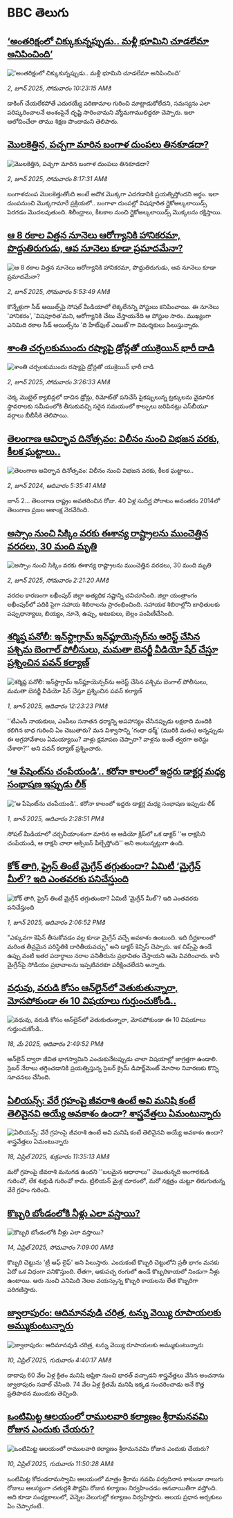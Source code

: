 # BBC తెలుగు## [‘అంతరిక్షంలో చిక్కుకున్నప్పుడు.. మళ్లీ భూమిని చూడలేమా అనిపించింది’](https://www.bbc.com/telugu/articles/c0mrg9vdr7go?at_campaign=githubrss)![‘అంతరిక్షంలో చిక్కుకున్నప్పుడు.. మళ్లీ భూమిని చూడలేమా అనిపించింది’](https://ichef.bbci.co.uk/ace/standard/240/cpsprodpb/1357/live/c9df3930-3ef3-11f0-835b-310c7b938e84.jpg)_2, జూన్ 2025, సోమవారం 10:23:15 AMకి_డాకింగ్ చేయలేకపోతే ఎదురయ్యే పరిణామాల గురించి మాట్లాడుకోలేదని, సమస్యను ఎలా పరిష్కరించాలనే అంశంపైనే దృష్టి సారించామని వ్యోమగాములిద్దరూ చెప్పారు. ఇలా ఆలోచించేలా తాము శిక్షణ పొందామని తెలిపారు.## [మొలకెత్తిన, పచ్చగా మారిన బంగాళ దుంపలు తినకూడదా? ](https://www.bbc.com/telugu/articles/c0lnjj6wd5go?at_campaign=githubrss)![మొలకెత్తిన, పచ్చగా మారిన బంగాళ దుంపలు తినకూడదా? ](https://ichef.bbci.co.uk/ace/standard/240/cpsprodpb/c4ef/live/ea846e80-3f70-11f0-a6ce-4370c7538a59.jpg)_2, జూన్ 2025, సోమవారం 8:17:31 AMకి_బంగాళదుంప మొలకెత్తుతోంది అంటే అదొక మొక్కగా ఎదగడానికి ప్రయత్నిస్తోందని అర్థం. ఇలా దుంపనుంచి మొక్కగామారే ప్రక్రియలో.. బంగాళా దుంపల్లో విషపూరిత గ్లైకోఅల్కలాయిడ్స్ పెరగడం మొదలవుతుంది. శిలీంధ్రాలు, కీటకాల నుంచి గ్లైకోఅల్కలాయిడ్స్ మొక్కలను రక్షిస్తాయి.## [ఆ 8 రకాల విత్తన నూనెలు ఆరోగ్యానికి హానికరమా, పొద్దుతిరుగుడు, ఆవ నూనెలు కూడా ప్రమాదమేనా? ](https://www.bbc.com/telugu/articles/cy5e7epqevro?at_campaign=githubrss)![ఆ 8 రకాల విత్తన నూనెలు ఆరోగ్యానికి హానికరమా, పొద్దుతిరుగుడు, ఆవ నూనెలు కూడా ప్రమాదమేనా? ](https://ichef.bbci.co.uk/ace/standard/240/cpsprodpb/7955/live/809b4b20-3f06-11f0-835b-310c7b938e84.jpg)_2, జూన్ 2025, సోమవారం 5:53:49 AMకి_కొన్నేళ్లుగా సీడ్ ఆయిల్స్‌పై సోషల్ మీడియాలో లెక్కలేనన్ని పోస్టులు కనిపించాయి. ఈ నూనెలు  'హానికరం', 'విషపూరిత’మని, ఆరోగ్యానికి చేటు చేస్తాయనేది ఆ పోస్టుల సారం. ముఖ్యంగా ఎనిమిది రకాల సీడ్ ఆయిల్స్‌ను 'ది హేట్‌ఫుల్ ఎయిట్'గా విమర్శకులు పిలుస్తున్నారు.## [శాంతి చర్చలకుముందు రష్యాపై డ్రోన్లతో యుక్రెయిన్ భారీ దాడి ](https://www.bbc.com/telugu/articles/c057v82p188o?at_campaign=githubrss)![శాంతి చర్చలకుముందు రష్యాపై డ్రోన్లతో యుక్రెయిన్ భారీ దాడి ](https://ichef.bbci.co.uk/ace/standard/240/cpsprodpb/0cf5/live/c79c6190-3f55-11f0-bace-e1270fc31f5e.jpg)_2, జూన్ 2025, సోమవారం 3:26:33 AMకి_చెక్క మొబైల్ క్యాబిన్లలో దాచిన డ్రోన్లు, రిమోట్‌తో పనిచేసే పైకప్పులున్న ట్రక్కులను వైమానిక స్థావరాలకు సమీపంలోకి తీసుకువచ్చి సరైన సమయంలో కాల్పులు జరిపినట్లు ఎస్‌బీయూ వర్గాలు బీబీసీకి తెలిపాయి.## [తెలంగాణ ఆవిర్భావ దినోత్సవం: విలీనం నుంచి విభజన వరకు, కీలక ఘట్టాలు..](https://www.bbc.com/telugu/articles/crgg9jyp70jo?at_campaign=githubrss)![తెలంగాణ ఆవిర్భావ దినోత్సవం: విలీనం నుంచి విభజన వరకు, కీలక ఘట్టాలు..](https://ichef.bbci.co.uk/ace/standard/240/cpsprodpb/31a3/live/e0217ca0-209d-11ef-baa7-25d483663b8e.jpg)_2, జూన్ 2024, ఆదివారం 5:35:41 AMకి_జూన్ 2... తెలంగాణ రాష్ట్రం అవతరించిన రోజు. 40 ఏళ్ల సుదీర్ఘ పోరాటం అనంతరం 2014లో తెలంగాణ ప్రజల ఆకాంక్ష నెరవేరింది.## [అస్సాం నుంచి సిక్కిం వరకు ఈశాన్య రాష్ట్రాలను ముంచెత్తిన వరదలు, 30 మంది మృతి](https://www.bbc.com/telugu/articles/c5yqvdl44nzo?at_campaign=githubrss)![అస్సాం నుంచి సిక్కిం వరకు ఈశాన్య రాష్ట్రాలను ముంచెత్తిన వరదలు, 30 మంది మృతి](https://ichef.bbci.co.uk/ace/standard/240/cpsprodpb/4d81/live/5d602bd0-3f51-11f0-b0cc-87d61af74654.jpg)_2, జూన్ 2025, సోమవారం 2:21:20 AMకి_వరదల కారణంగా లఖీంపుర్ జిల్లా అత్యధిక నష్టాన్ని చవిచూసింది. జిల్లా యంత్రాంగం లఖీంపుర్‌లో పదికి పైగా సహాయ శిబిరాలను ప్రారంభించింది. సహాయక శిబిరాల్లోని బాధితులకు పప్పుధాన్యాలు, బియ్యం,  నూనె, ఉప్పు, అటుకులు, బెల్లం పంపిణీచేసింది.## [శర్మిష్ఠ పనోలీ: ఇన్‌స్టాగ్రామ్ ఇన్‌ఫ్లూయెన్సర్‌‌ను అరెస్ట్ చేసిన పశ్చిమ బెంగాల్ పోలీసులు, మమతా బెనర్జీ వీడియో షేర్ చేస్తూ ప్రశ్నించిన పవన్ కల్యాణ్](https://www.bbc.com/telugu/articles/cdj9mdmjlypo?at_campaign=githubrss)![శర్మిష్ఠ పనోలీ: ఇన్‌స్టాగ్రామ్ ఇన్‌ఫ్లూయెన్సర్‌‌ను అరెస్ట్ చేసిన పశ్చిమ బెంగాల్ పోలీసులు, మమతా బెనర్జీ వీడియో షేర్ చేస్తూ ప్రశ్నించిన పవన్ కల్యాణ్](https://ichef.bbci.co.uk/ace/standard/240/cpsprodpb/4b65/live/1e60d650-3ede-11f0-b6e6-4ddb91039da1.jpg)_1, జూన్ 2025, ఆదివారం 12:23:23 PMకి_''టీఎంసీ నాయకులు, ఎంపీలు సనాతన ధర్మాన్ని అపహాస్యం చేసినప్పుడు లక్షలాది మందికి కలిగిన బాధ గురించి ఏం చెబుతారు? మన విశ్వాసాన్ని 'గంధా ధర్మ్' (మురికి మతం) అన్నప్పుడు ఈ ఆగ్రహావేశాలు ఏమయ్యాయి? వాళ్లు క్షమాపణ చెప్పారా? వాళ్లను ఇంతే త్వరగా అరెస్టు చేశారా?'' అని పవన్ కల్యాణ్ ప్రశ్నించారు.## [‘ఆ పేషెంట్‌ను చంపేయండి’.. కరోనా కాలంలో ఇద్దరు డాక్టర్ల మధ్య సంభాషణ ఇప్పుడు లీక్](https://www.bbc.com/telugu/articles/c057vm3vpnqo?at_campaign=githubrss)![‘ఆ పేషెంట్‌ను చంపేయండి’.. కరోనా కాలంలో ఇద్దరు డాక్టర్ల మధ్య సంభాషణ ఇప్పుడు లీక్](https://ichef.bbci.co.uk/ace/standard/240/cpsprodpb/d76e/live/6c549100-3ef0-11f0-835b-310c7b938e84.jpg)_1, జూన్ 2025, ఆదివారం 2:28:51 PMకి_సోషల్ మీడియాలో చర్చనీయాంశంగా మారిన ఆ ఆడియో క్లిప్‌లో ఒక డాక్టర్ ''ఆ రాక్షసిని చంపేయండి, ఆ రాక్షసి చాలా ఆక్సిజన్ పీల్చేస్తోంది'' అని అంటున్నట్లుగా ఉంది.## [కోక్ తాగి, ఫ్రైస్ తింటే మైగ్రేన్  తగ్గుతుందా? ఏమిటీ ‘మైగ్రేన్ మీల్’? ఇది ఎంతవరకు పనిచేస్తుంది](https://www.bbc.com/telugu/articles/c0r1jgjp2kro?at_campaign=githubrss)![కోక్ తాగి, ఫ్రైస్ తింటే మైగ్రేన్  తగ్గుతుందా? ఏమిటీ ‘మైగ్రేన్ మీల్’? ఇది ఎంతవరకు పనిచేస్తుంది](https://ichef.bbci.co.uk/ace/standard/240/cpsprodpb/e631/live/19f704a0-3ebf-11f0-8ca6-8b91e1b11774.jpg)_1, జూన్ 2025, ఆదివారం 2:06:52 PMకి_"ఎక్కువగా కెఫిన్ తీసుకోవడం వల్ల కూడా మైగ్రేన్ వచ్చే అవకాశం ఉంటుంది. ఇది దీర్ఘకాలంలో మరింత తీవ్రమైన పరిస్థితికి దారితీయవచ్చు" అని డాక్టర్ కెన్నిస్ చెప్పారు.
ఇక చిప్స్‌పై ఉండే ఉప్పు వంటి ఇతర పదార్థాలు నరాల పనితీరును ప్రభావితం చేస్తాయని ఆమె వివరించారు. కానీ మైగ్రేన్‌పై సోడియం ప్రభావాలను ఇప్పటివరకూ పరీక్షించలేదని అన్నారు.## [వధువు, వరుడి కోసం ఆన్‌లైన్‌లో వెతుకుతున్నారా, మోసపోకుండా ఈ 10 విషయాలు గుర్తుంచుకోండి..](https://www.bbc.com/telugu/articles/c5yrny82136o?at_campaign=githubrss)![వధువు, వరుడి కోసం ఆన్‌లైన్‌లో వెతుకుతున్నారా, మోసపోకుండా ఈ 10 విషయాలు గుర్తుంచుకోండి..](https://ichef.bbci.co.uk/ace/standard/240/cpsprodpb/74cc/live/3f04f8a0-28fe-11f0-8c66-ebf25fc2cfef.jpg)_18, మే 2025, ఆదివారం 2:49:52 PMకి_ఆన్‌లైన్ ద్వారా జీవిత భాగస్వామిని ఎంచుకునేటప్పుడు చాలా విషయాల్లో జాగ్రత్తగా ఉండాలి. సైబర్ నేరాలు తగ్గించడానికి ప్రయత్నిస్తున్న సైబర్ క్రైమ్ డిపార్ట్‌మెంట్ మోసాల నివారణకు కొన్ని సూచనలు చేసింది.## [ఏలియన్స్: వేరే గ్రహంపై జీవరాశి ఉంటే అవి మనిషి కంటే తెలివైనవి అయ్యే అవకాశం ఉందా? శాస్త్రవేత్తలు ఏమంటున్నారు](https://www.bbc.com/telugu/articles/cn7xelz1r85o?at_campaign=githubrss)![ఏలియన్స్: వేరే గ్రహంపై జీవరాశి ఉంటే అవి మనిషి కంటే తెలివైనవి అయ్యే అవకాశం ఉందా? శాస్త్రవేత్తలు ఏమంటున్నారు](https://ichef.bbci.co.uk/ace/standard/240/cpsprodpb/b07b/live/a29a56f0-1b9b-11f0-a455-cf1d5f751d2f.png)_18, ఏప్రిల్ 2025, శుక్రవారం 11:35:13 AMకి_మరో గ్రహంపై జీవరాశి మనుగడ ఉందని ''బలమైన ఆధారాలు'' చెబుతున్నది అంగారకుడి గురించో, లేక శుక్రుడి గురించో కాదు. ట్రిలియన్ మైళ్ల దూరంలో, మరో నక్షత్రం చుట్టూ తిరుగుతున్న వేరే గ్రహం గురించి.## [కొబ్బరి బోండంలోకి నీళ్లు ఎలా వస్తాయి?](https://www.bbc.com/telugu/articles/czjn4mzxxy8o?at_campaign=githubrss)![కొబ్బరి బోండంలోకి నీళ్లు ఎలా వస్తాయి?](https://ichef.bbci.co.uk/ace/standard/240/cpsprodpb/46c5/live/684a55e0-18fd-11f0-8b11-7756b7b808cc.jpg)_14, ఏప్రిల్ 2025, సోమవారం 7:09:00 AMకి_కొబ్బరి చెట్టును 'ట్రీ ఆఫ్ లైఫ్' అని పిలుస్తారు. ఎందుకంటే కొబ్బరి చెట్టులోని ప్రతీ భాగం మనకు ఏదో ఒక విధంగా పనికొస్తుంది. లేతగా, ఆకుపచ్చ రంగులో ఉండే కొబ్బరికాయలో నిండుగా నీళ్లు ఉంటాయి. ఆరు నుంచి ఎనిమిది నెలల వయస్సున్న కొబ్బరి కాయలను లేత కొబ్బరిగా పరిగణిస్తారు.## [జ్వాలాపురం: ఆదిమానవుడి చరిత్ర, టన్ను వెయ్యి రూపాయలకు అమ్ముకుంటున్నారు ](https://www.bbc.com/telugu/articles/creqqnwdd5qo?at_campaign=githubrss)![జ్వాలాపురం: ఆదిమానవుడి చరిత్ర, టన్ను వెయ్యి రూపాయలకు అమ్ముకుంటున్నారు ](https://ichef.bbci.co.uk/ace/standard/240/cpsprodpb/765e/live/b472e2d0-15b4-11f0-842b-a7355694993d.jpg)_10, ఏప్రిల్ 2025, గురువారం 4:40:17 AMకి_దాదాపు 60 వేల ఏళ్ల క్రితం మనిషి ఆఫ్రికా నుంచి భారత్ వచ్చాడని శాస్త్రవేత్తలు వేసిన అంచనాను జ్వాలాపురం సవాల్ చేసింది. 74 వేల ఏళ్ల క్రితమే మనిషి ఇక్కడ సంచరించాడు అనే కొత్త ప్రతిపాదన ముందుకు తెచ్చింది.## [ఒంటిమిట్ట ఆలయంలో రాములవారి కల్యాణం శ్రీరామనవమి రోజున ఎందుకు చేయరు?](https://www.bbc.com/telugu/articles/ce822j5e465o?at_campaign=githubrss)![ఒంటిమిట్ట ఆలయంలో రాములవారి కల్యాణం శ్రీరామనవమి రోజున ఎందుకు చేయరు?](https://ichef.bbci.co.uk/ace/standard/240/cpsprodpb/fed5/live/25534d40-1601-11f0-b58a-6113af226972.jpg)_10, ఏప్రిల్ 2025, గురువారం 11:50:28 AMకి_ఒంటిమిట్ట కోదండరామస్వామి ఆలయంలో మాత్రం శ్రీరామ నవమి పర్వదినాన కాకుండా నాలుగు రోజులు ఆలస్యంగా చతుర్దశి పౌర్ణమి రోజున కల్యాణం నిర్వహించడం ఆనవాయితీగా వస్తోంది. అది కూడా సంధ్యకాలంలో, వెన్నెల వెలుగుల్లో కల్యాణం నిర్వహిస్తారు. ఆలయ ప్రధాన అర్చకులు ఏం చెప్పారంటే..